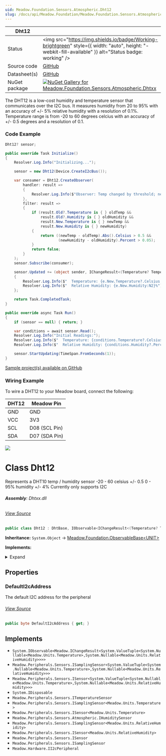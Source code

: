 ```yaml
---
uid: Meadow.Foundation.Sensors.Atmospheric.Dht12
slug: /docs/api/Meadow.Foundation/Meadow.Foundation.Sensors.Atmospheric.Dht12
---
```


| Dht12 | |
|--------|--------|
| Status | <img src="https://img.shields.io/badge/Working-brightgreen" style={{ width: "auto", height: "-webkit-fill-available" }} alt="Status badge: working" /> |
| Source code | [GitHub](https://github.com/WildernessLabs/Meadow.Foundation/tree/main/Source/Meadow.Foundation.Peripherals/Sensors.Atmospheric.Dhtxx) |
| Datasheet(s) | [GitHub](https://github.com/WildernessLabs/Meadow.Foundation/tree/main/Source/Meadow.Foundation.Peripherals/Sensors.Atmospheric.Dhtxx/Datasheet) |
| NuGet package | <a href="https://www.nuget.org/packages/Meadow.Foundation.Sensors.Atmospheric.Dhtxx/" target="_blank"><img src="https://img.shields.io/nuget/v/Meadow.Foundation.Sensors.Atmospheric.Dhtxx.svg?label=Meadow.Foundation.Sensors.Atmospheric.Dhtxx" alt="NuGet Gallery for Meadow.Foundation.Sensors.Atmospheric.Dhtxx" /></a> |

The DHT12 is a low-cost humidity and temperature sensor that communicates over the I2C bus. It measures humidity from 20 to 95% with an accuracy of +/- 5% relative humidity with a resolution of 0.1%. Temperature range is from -20 to 60 degrees celcius with an accuracy of +/- 0.5 degrees and a resolution of 0.1.

### Code Example

```csharp
Dht12? sensor;

public override Task Initialize()
{
    Resolver.Log.Info("Initializing...");

    sensor = new Dht12(Device.CreateI2cBus());

    var consumer = Dht12.CreateObserver(
        handler: result =>
        {
            Resolver.Log.Info($"Observer: Temp changed by threshold; new temp: {result.New.Temperature?.Celsius:N2}C, old: {result.Old?.Temperature?.Celsius:N2}C");
        },
        filter: result =>
        {
            if (result.Old?.Temperature is { } oldTemp &&
                result.Old?.Humidity is { } oldHumidity &&
                result.New.Temperature is { } newTemp &&
                result.New.Humidity is { } newHumidity)
            {
                return ((newTemp - oldTemp).Abs().Celsius > 0.5 &&
                        (newHumidity - oldHumidity).Percent > 0.05);
            }
            return false;
        }
    );
    sensor.Subscribe(consumer);

    sensor.Updated += (object sender, IChangeResult<(Temperature? Temperature, RelativeHumidity? Humidity)> e) =>
    {
        Resolver.Log.Info($"  Temperature: {e.New.Temperature?.Celsius:N2}C");
        Resolver.Log.Info($"  Relative Humidity: {e.New.Humidity:N2}%");
    };

    return Task.CompletedTask;
}

public override async Task Run()
{
    if (sensor == null) { return; }

    var conditions = await sensor.Read();
    Resolver.Log.Info("Initial Readings:");
    Resolver.Log.Info($"  Temperature: {conditions.Temperature?.Celsius:N2}C");
    Resolver.Log.Info($"  Relative Humidity: {conditions.Humidity?.Percent:N2}%");

    sensor.StartUpdating(TimeSpan.FromSeconds(1));
}

```

[Sample project(s) available on GitHub](https://github.com/WildernessLabs/Meadow.Foundation/tree/main/Source/Meadow.Foundation.Peripherals/Sensors.Atmospheric.Dhtxx/Samples/Dht12_Sample)

### Wiring Example

To wire a DHT12 to your Meadow board, connect the following:

| DHT12   | Meadow Pin    |
|---------|---------------|
| GND     | GND           |
| VCC     | 3V3           |
| SCL     | D08 (SCL Pin) |
| SDA     | D07 (SDA Pin) |

<img src="/API_Assets/Meadow.Foundation.Sensors.Atmospheric.Dht12/Dht12_Fritzing.png" />

# Class Dht12
Represents a DHT10 temp / humidity sensor
-20 - 60 celsius +/- 0.5
0 - 95% humidity +/- 4%
Currently only supports I2C

###### **Assembly**: Dhtxx.dll
###### [View Source](https://github.com/WildernessLabs/Meadow.Foundation/blob/main/Source/Meadow.Foundation.Peripherals/Sensors.Atmospheric.Dhtxx/Driver/Drivers/Dht12.cs#L11)
```csharp title="Declaration"
public class Dht12 : DhtBase, IObservable<IChangeResult<(Temperature? Temperature, RelativeHumidity? Humidity)>>, ISamplingSensor<(Temperature? Temperature, RelativeHumidity? Humidity)>, ISensor<(Temperature? Temperature, RelativeHumidity? Humidity)>, IDisposable, ITemperatureSensor, ISamplingSensor<Temperature>, ISensor<Temperature>, IHumiditySensor, ISamplingSensor<RelativeHumidity>, ISensor<RelativeHumidity>, ISensor, ISamplingSensor, II2cPeripheral
```
**Inheritance:** `System.Object` -> [Meadow.Foundation.ObservableBase&lt;UNIT&gt;](../DhtBase)

**Implements:**  

<details><summary>Expand</summary>

`System.IObservable<Meadow.IChangeResult<System.ValueTuple<System.Nullable<Meadow.Units.Temperature>,System.Nullable<Meadow.Units.RelativeHumidity>>>>`, `Meadow.Peripherals.Sensors.ISamplingSensor<System.ValueTuple<System.Nullable<Meadow.Units.Temperature>,System.Nullable<Meadow.Units.RelativeHumidity>>>`, `Meadow.Peripherals.Sensors.ISensor<System.ValueTuple<System.Nullable<Meadow.Units.Temperature>,System.Nullable<Meadow.Units.RelativeHumidity>>>`, `System.IDisposable`, `Meadow.Peripherals.Sensors.ITemperatureSensor`, `Meadow.Peripherals.Sensors.ISamplingSensor<Meadow.Units.Temperature>`, `Meadow.Peripherals.Sensors.ISensor<Meadow.Units.Temperature>`, `Meadow.Peripherals.Sensors.Atmospheric.IHumiditySensor`, `Meadow.Peripherals.Sensors.ISamplingSensor<Meadow.Units.RelativeHumidity>`, `Meadow.Peripherals.Sensors.ISensor<Meadow.Units.RelativeHumidity>`, `Meadow.Peripherals.Sensors.ISensor`, `Meadow.Peripherals.Sensors.ISamplingSensor`, `Meadow.Hardware.II2cPeripheral`
</details>



## Properties
### DefaultI2cAddress
The default I2C address for the peripheral
###### [View Source](https://github.com/WildernessLabs/Meadow.Foundation/blob/main/Source/Meadow.Foundation.Peripherals/Sensors.Atmospheric.Dhtxx/Driver/Drivers/Dht12.cs#L16)
```csharp title="Declaration"
public byte DefaultI2cAddress { get; }
```

## Implements

* `System.IObservable<Meadow.IChangeResult<System.ValueTuple<System.Nullable<Meadow.Units.Temperature>,System.Nullable<Meadow.Units.RelativeHumidity>>>>`
* `Meadow.Peripherals.Sensors.ISamplingSensor<System.ValueTuple<System.Nullable<Meadow.Units.Temperature>,System.Nullable<Meadow.Units.RelativeHumidity>>>`
* `Meadow.Peripherals.Sensors.ISensor<System.ValueTuple<System.Nullable<Meadow.Units.Temperature>,System.Nullable<Meadow.Units.RelativeHumidity>>>`
* `System.IDisposable`
* `Meadow.Peripherals.Sensors.ITemperatureSensor`
* `Meadow.Peripherals.Sensors.ISamplingSensor<Meadow.Units.Temperature>`
* `Meadow.Peripherals.Sensors.ISensor<Meadow.Units.Temperature>`
* `Meadow.Peripherals.Sensors.Atmospheric.IHumiditySensor`
* `Meadow.Peripherals.Sensors.ISamplingSensor<Meadow.Units.RelativeHumidity>`
* `Meadow.Peripherals.Sensors.ISensor<Meadow.Units.RelativeHumidity>`
* `Meadow.Peripherals.Sensors.ISensor`
* `Meadow.Peripherals.Sensors.ISamplingSensor`
* `Meadow.Hardware.II2cPeripheral`
